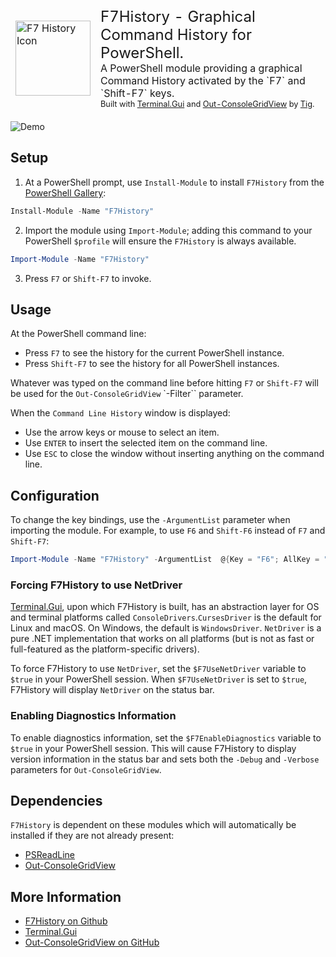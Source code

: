 <table >
  <tbody style="border: 0px">
    <tr style="border: 0px">
      <td rowspan="2" style="border: 0px">
        <img src="https://gui-cs.github.io/Terminal.Gui/images/F7HistoryIcon.png"
          alt="F7 History Icon"
          width="120px"/>
      </td>
      <td style="border: 0px">
        <span style="vertical-align:top;font-size: 1.5em;">F7History - Graphical Command History for PowerShell.</span>
        <br/>
        <span style="font-size: 1em">A PowerShell module providing a graphical Command History activated by the `F7` and `Shift-F7` keys.</span>
        <br/>
        <span style="font-size: .8em">Built with <a href="https://github.com/gui-cs/Terminal.Gui">Terminal.Gui</a> and <a href="https://github.com/PowerShell/GraphicalTools">Out-ConsoleGridView</a> by <a href="https://github.com/tig">Tig</a>.</span>
      </td>
    </tr>
  </tbody>
</table>

![Demo](https://gui-cs.github.io/Terminal.Gui/images/F7History.gif)

## Setup

1. At a PowerShell prompt, use `Install-Module` to install `F7History` from the [PowerShell Gallery](https://www.powershellgallery.com/packages/F7History/):

```ps1
Install-Module -Name "F7History"
```

2. Import the module using `Import-Module`; adding this command to your PowerShell `$profile` will ensure the `F7History` is always available.

```ps1
Import-Module -Name "F7History"
```

3. Press `F7` or `Shift-F7` to invoke.

## Usage 

At the PowerShell command line:

* Press `F7` to see the history for the current PowerShell instance.
* Press `Shift-F7` to see the history for all PowerShell instances.

Whatever was typed on the command line before hitting `F7` or `Shift-F7` will be used for the `Out-ConsoleGridView` `-Filter`` parameter.

When the `Command Line History` window is displayed:

* Use the arrow keys or mouse to select an item.
* Use `ENTER` to insert the selected item on the command line.
* Use `ESC` to close the window without inserting anything on the command line.

## Configuration

To change the key bindings, use the `-ArgumentList` parameter when importing the module. For example, to use `F6` and `Shift-F6` instead of `F7` and `Shift-F7`:

```ps1
Import-Module -Name "F7History" -ArgumentList  @{Key = "F6"; AllKey = "Shift-F6"}
```

### Forcing F7History to use NetDriver

[Terminal.Gui](https://github.com/gui-cs/Terminal.Gui), upon which F7History is built, has an abstraction layer for OS and terminal platforms called `ConsoleDrivers`.`CursesDriver` is the default for Linux and macOS. On Windows, the default is `WindowsDriver`. `NetDriver` is a pure .NET implementation that works on all platforms (but is not as fast or full-featured as the platform-specific drivers). 

To force F7History to use `NetDriver`, set the `$F7UseNetDriver` variable to `$true` in your PowerShell session. When `$F7UseNetDriver` is set to `$true`, F7History will display `NetDriver` on the status bar.

### Enabling Diagnostics Information

To enable diagnostics information, set the `$F7EnableDiagnostics` variable to `$true` in your PowerShell session. This will cause F7History to display version information in the status bar and sets both the `-Debug` and `-Verbose` parameters for `Out-ConsoleGridView`.

## Dependencies

`F7History` is dependent on these modules which will automatically be installed if they are not already present:

* [PSReadLine](https://www.powershellgallery.com/packages/PSReadLine)
* [Out-ConsoleGridView](https://www.powershellgallery.com/packages/Microsoft.PowerShell.ConsoleGuiTools)

## More Information

* [F7History on Github](https://github.com/gui-cs/F7History)
* [Terminal.Gui](https://github.com/gui-cs/Terminal.Gui)
* [Out-ConsoleGridView on GitHub](https://github.com/PowerShell/GraphicalTools)